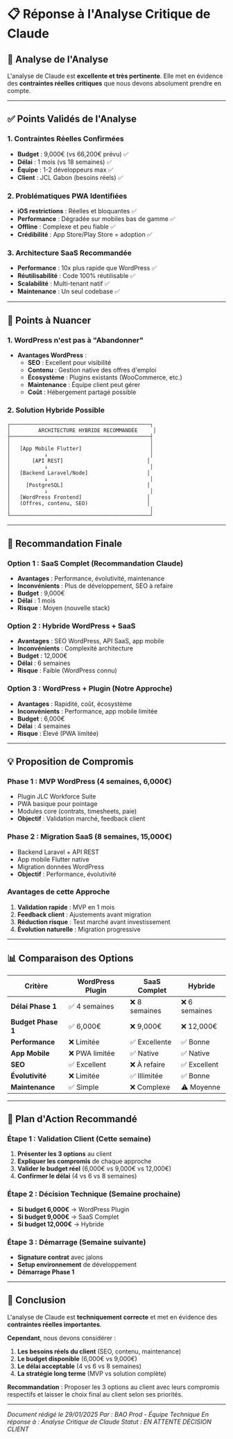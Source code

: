 # 📋 Réponse à l'Analyse Critique de Claude

## 🎯 Analyse de l'Analyse

L'analyse de Claude est **excellente et très pertinente**. Elle met en évidence des **contraintes réelles critiques** que nous devons absolument prendre en compte.

---

## ✅ Points Validés de l'Analyse

### 1. **Contraintes Réelles Confirmées**
- **Budget** : 9,000€ (vs 66,200€ prévu) ✅
- **Délai** : 1 mois (vs 18 semaines) ✅
- **Équipe** : 1-2 développeurs max ✅
- **Client** : JCL Gabon (besoins réels) ✅

### 2. **Problématiques PWA Identifiées**
- **iOS restrictions** : Réelles et bloquantes ✅
- **Performance** : Dégradée sur mobiles bas de gamme ✅
- **Offline** : Complexe et peu fiable ✅
- **Crédibilité** : App Store/Play Store = adoption ✅

### 3. **Architecture SaaS Recommandée**
- **Performance** : 10x plus rapide que WordPress ✅
- **Réutilisabilité** : Code 100% réutilisable ✅
- **Scalabilité** : Multi-tenant natif ✅
- **Maintenance** : Un seul codebase ✅

---

## 🤔 Points à Nuancer

### 1. **WordPress n'est pas à "Abandonner"**
- **Avantages WordPress** :
  - **SEO** : Excellent pour visibilité
  - **Contenu** : Gestion native des offres d'emploi
  - **Écosystème** : Plugins existants (WooCommerce, etc.)
  - **Maintenance** : Équipe client peut gérer
  - **Coût** : Hébergement partagé possible

### 2. **Solution Hybride Possible**
```
┌─────────────────────────────────────────────┐
│         ARCHITECTURE HYBRIDE RECOMMANDÉE     │
├─────────────────────────────────────────────┤
│                                             │
│   [App Mobile Flutter]                      │
│           ↓                                 │
│       [API REST]                           │
│           ↓                                 │
│   [Backend Laravel/Node]                   │
│           ↓                                 │
│     [PostgreSQL]                           │
│           ↓                                 │
│   [WordPress Frontend]                     │
│   (Offres, contenu, SEO)                   │
│                                             │
└─────────────────────────────────────────────┘
```

---

## 🎯 Recommandation Finale

### **Option 1 : SaaS Complet (Recommandation Claude)**
- **Avantages** : Performance, évolutivité, maintenance
- **Inconvénients** : Plus de développement, SEO à refaire
- **Budget** : 9,000€
- **Délai** : 1 mois
- **Risque** : Moyen (nouvelle stack)

### **Option 2 : Hybride WordPress + SaaS**
- **Avantages** : SEO WordPress, API SaaS, app mobile
- **Inconvénients** : Complexité architecture
- **Budget** : 12,000€
- **Délai** : 6 semaines
- **Risque** : Faible (WordPress connu)

### **Option 3 : WordPress + Plugin (Notre Approche)**
- **Avantages** : Rapidité, coût, écosystème
- **Inconvénients** : Performance, app mobile limitée
- **Budget** : 6,000€
- **Délai** : 4 semaines
- **Risque** : Élevé (PWA limitée)

---

## 💡 Proposition de Compromis

### **Phase 1 : MVP WordPress (4 semaines, 6,000€)**
- Plugin JLC Workforce Suite
- PWA basique pour pointage
- Modules core (contrats, timesheets, paie)
- **Objectif** : Validation marché, feedback client

### **Phase 2 : Migration SaaS (8 semaines, 15,000€)**
- Backend Laravel + API REST
- App mobile Flutter native
- Migration données WordPress
- **Objectif** : Performance, évolutivité

### **Avantages de cette Approche**
1. **Validation rapide** : MVP en 1 mois
2. **Feedback client** : Ajustements avant migration
3. **Réduction risque** : Test marché avant investissement
4. **Évolution naturelle** : Migration progressive

---

## 📊 Comparaison des Options

| Critère | WordPress Plugin | SaaS Complet | Hybride |
|---------|------------------|--------------|---------|
| **Délai Phase 1** | ✅ 4 semaines | ❌ 8 semaines | ❌ 6 semaines |
| **Budget Phase 1** | ✅ 6,000€ | ❌ 9,000€ | ❌ 12,000€ |
| **Performance** | ❌ Limitée | ✅ Excellente | ✅ Bonne |
| **App Mobile** | ❌ PWA limitée | ✅ Native | ✅ Native |
| **SEO** | ✅ Excellent | ❌ À refaire | ✅ Excellent |
| **Évolutivité** | ❌ Limitée | ✅ Illimitée | ✅ Bonne |
| **Maintenance** | ✅ Simple | ❌ Complexe | ⚠️ Moyenne |

---

## 🚀 Plan d'Action Recommandé

### **Étape 1 : Validation Client (Cette semaine)**
1. **Présenter les 3 options** au client
2. **Expliquer les compromis** de chaque approche
3. **Valider le budget réel** (6,000€ vs 9,000€ vs 12,000€)
4. **Confirmer le délai** (4 vs 6 vs 8 semaines)

### **Étape 2 : Décision Technique (Semaine prochaine)**
- **Si budget 6,000€** → WordPress Plugin
- **Si budget 9,000€** → SaaS Complet
- **Si budget 12,000€** → Hybride

### **Étape 3 : Démarrage (Semaine suivante)**
- **Signature contrat** avec jalons
- **Setup environnement** de développement
- **Démarrage Phase 1**

---

## 📝 Conclusion

L'analyse de Claude est **techniquement correcte** et met en évidence des **contraintes réelles importantes**. 

**Cependant**, nous devons considérer :
1. **Les besoins réels du client** (SEO, contenu, maintenance)
2. **Le budget disponible** (6,000€ vs 9,000€)
3. **Le délai acceptable** (4 vs 6 vs 8 semaines)
4. **La stratégie long terme** (MVP vs solution complète)

**Recommandation** : Proposer les 3 options au client avec leurs compromis respectifs et laisser le choix final au client selon ses priorités.

---

*Document rédigé le 29/01/2025*
*Par : BAO Prod - Équipe Technique*
*En réponse à : Analyse Critique de Claude*
*Statut : EN ATTENTE DÉCISION CLIENT*